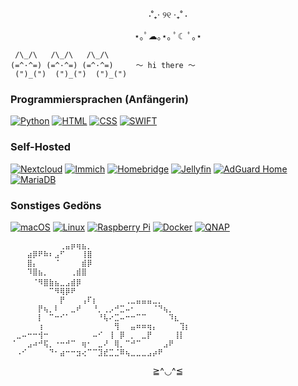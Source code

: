 <div align="center">
  ⋅˚₊‧ ୨୧ ‧₊˚ ⋅

  ⋆｡ﾟ☁︎｡⋆｡ ﾟ☾ ﾟ｡⋆   
</div>

```
 /\_/\   /\_/\   /\_/\
(=^·^=) (=^·^=) (=^·^=)     〜 hi there 〜
 (")_(")  (")_(")  (")_(")
```

### Programmiersprachen (Anfängerin)
[![Python](https://img.shields.io/badge/-Python-3776AB?style=for-the-badge&logo=python&logoColor=FFD43B)](https://www.python.org/)
[![HTML](https://img.shields.io/badge/-HTML-3366CC?style=for-the-badge&logo=htmx&logoColor=FFFFFF)](https://www.w3schools.com/html/)
[![CSS](https://img.shields.io/badge/-CSS-663399?style=for-the-badge&logo=css&logoColor=FFFFFF)](https://www.w3schools.com/css/)
[![SWIFT](https://img.shields.io/badge/-Swift-F05138?style=for-the-badge&logo=swift&logoColor=FFFFFF)](https://developer.apple.com/swift/)

### Self-Hosted
[![Nextcloud](https://img.shields.io/badge/-Nextcloud-0082C9?style=for-the-badge&logo=nextcloud&logoColor=FFFFFF)](https://github.com/nextcloud/server)
[![Immich](https://img.shields.io/badge/-Immich-4250AF?style=for-the-badge&logo=immich&logoColor=FFFFFF)](https://github.com/immich-app/immich)
[![Homebridge](https://img.shields.io/badge/-Homebridge-491F59?style=for-the-badge&logo=homebridge&logoColor=FFFFFF)](https://github.com/homebridge/homebridge)
[![Jellyfin](https://img.shields.io/badge/-Jellyfin-00A4DC?style=for-the-badge&logo=jellyfin&logoColor=FFFFFF)](https://github.com/jellyfin/jellyfin)
[![AdGuard Home](https://img.shields.io/badge/-AdGurd_Home-68BC71?style=for-the-badge&logo=adguard&logoColor=FFFFFF)](https://github.com/AdguardTeam/AdGuardHome)
[![MariaDB](https://img.shields.io/badge/-MariaDB-003545?style=for-the-badge&logo=mariadb&logoColor=FFFFFF)](https://github.com/MariaDB/server)

### Sonstiges Gedöns
[![macOS](https://img.shields.io/badge/-macOS-000000?style=for-the-badge&logo=apple&logoColor=FFFFFF)](https://www.apple.com/de/macos/)
[![Linux](https://img.shields.io/badge/-Debian-FCC624?style=for-the-badge&logo=linux&logoColor=000000)](https://github.com/raspberrypi/linux)
[![Raspberry Pi](https://img.shields.io/badge/-Raspberry_Pi-A22846?style=for-the-badge&logo=raspberrypi&logoColor=FFFFFF)](https://www.raspberrypi.com/)
[![Docker](https://img.shields.io/badge/-Docker-2496ED?style=for-the-badge&logo=docker&logoColor=FFFFFF)](https://github.com/docker/compose)
[![QNAP](https://img.shields.io/badge/-QNAP-0C2E82?style=for-the-badge&logo=webdriverio&logoColor=ffffff)](https://www.qnap.com/de-de/)

```
⠀⠀⠀⠀⠀⠀⠀⠀⠀⢀⣤⡶⢶⣦⡀
⠀⠀⠀⣴⡿⠟⠷⠆⣠⠋⠀⠀⠀⢸⣿
⠀⠀⠀⣿⡄⠀⠀⠀⠈⠀⠀⠀⠀⣾⡿
⠀⠀⠀⠹⣿⣦⡀⠀⠀⠀⠀⢀⣾⣿
⠀⠀⠀⠀⠈⠻⣿⣷⣦⣀⣠⣾⡿ ㅤㅤ
⠀⠀⠀⠀⠀⠀⠀⠉⠻⢿⡿⠟
⠀⠀⠀⠀⠀⠀⠀⠀⠀⡟⠀⠀⠀⢠⠏⡆⠀⠀⠀⠀⠀⢀⣀⣤⣤⣤⣀⡀
⠀⠀⠀⠀⠀⡟⢦⡀⠇⠀⠀⣀⠞⠀⠀⠘⡀⢀⡠⠚⣉⠤⠂⠀⠀⠀⠈⠙⢦⡀
⠀⠀⠀⠀⠀⡇⠀⠉⠒⠊⠁⠀⠀⠀⠀⠀⠘⢧⠔⣉⠤⠒⠒⠉⠉⠀⠀⠀⠀⠹⣆
⠀⠀⠀⠀⠀⢰⠀⠀⠀⠀⠀⠀⠀⠀⠀⠀⠀⠀⠀⢻⠀⠀⣤⠶⠶⢶⡄⠀⠀⠀⠀⢹⡆
⠀⣀⠤⠒⠒⢺⠒⠀⠀⠀⠀⠀⠀⠀⠀⠤⠊⠀⢸⠀⡿⠀⡀⠀⣀⡟⠀⠀⠀⠀⢸⡇
⠈⠀⠀⣠⠴⠚⢯⡀⠐⠒⠚⠉⠀⢶⠂⠀⣀⠜⠀⢿⡀⠉⠚⠉⠀⠀⠀⠀⣠⠟
⠀⠠⠊⠀⠀⠀⠀⠙⠂⣴⠒⠒⣲⢔⠉⠉⣹⣞⣉⣈⠿⢦⣀⣀⣀⣠⡴⠟ 
```

<div align="center">
  ≧^◡^≦   
</div>

<!--
**lana-svetik/lana-svetik** is a ✨ _special_ ✨ repository because its `README.md` (this file) appears on your GitHub profile.
-->
